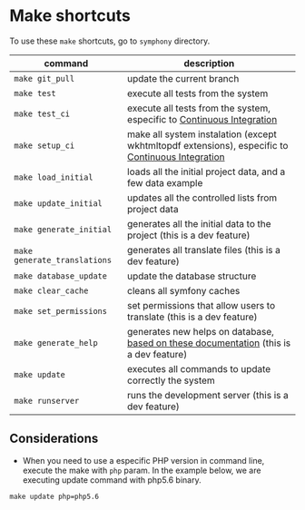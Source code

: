 Make shortcuts
==============

To use these `make` shortcuts, go to `symphony` directory.

| command | description |
|---------|-------------|
| `make git_pull` | update the current branch |
| `make test` | execute all tests from the system |
| `make test_ci` | execute all tests from the system, especific to [Continuous Integration](continuous-integration.md) |
| `make setup_ci` | make all system instalation (except wkhtmltopdf extensions), especific to [Continuous Integration](continuous-integration.md) |
| `make load_initial` | loads all the initial project data, and a few data example |
| `make update_initial` | updates all the controlled lists from project data  |
| `make generate_initial` | generates all the initial data to the project (this is a dev feature) |
| `make generate_translations` | generates all translate files (this is a dev feature) |
| `make database_update` | update the database structure |
| `make clear_cache` | cleans all symfony caches |
| `make set_permissions` | set permissions that allow users to translate (this is a dev feature) |
| `make generate_help` | generates new helps on database, [based on these documentation](how-to/how-to-generate-help-messages-in-database-to-my-new-development) (this is a dev feature) |
| `make update` | executes all commands to update correctly the system |
| `make runserver` | runs the development server (this is a dev feature) |

Considerations
--------------

- When you need to use a especific PHP version in command line, execute the make with `php` param. In the example below, we are executing update command with php5.6 binary.
```
make update php=php5.6
```
